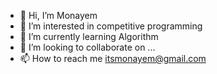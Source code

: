 - 👋 Hi, I’m Monayem
- 👀 I’m interested in competitive programming
- 🌱 I’m currently learning Algorithm
- 💞️ I’m looking to collaborate on ...
- 📫 How to reach me itsmonayem@gmail.com

<!---
itsmonayem/itsmonayem is a ✨ special ✨ repository because its `README.md` (this file) appears on your GitHub profile.
You can click the Preview link to take a look at your changes.
--->

